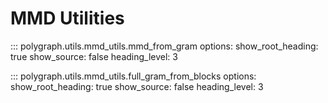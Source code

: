 # MMD Utilities

::: polygraph.utils.mmd_utils.mmd_from_gram
    options:
        show_root_heading: true
        show_source: false
        heading_level: 3

::: polygraph.utils.mmd_utils.full_gram_from_blocks
    options:
        show_root_heading: true
        show_source: false
        heading_level: 3